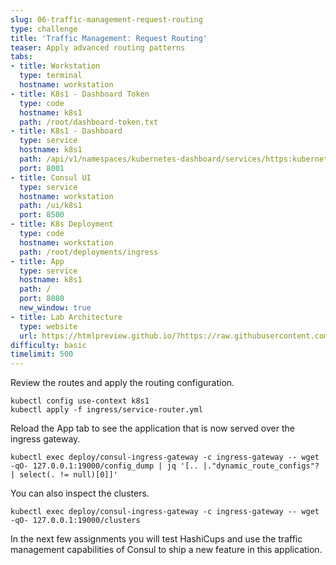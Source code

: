 ```yaml
---
slug: 06-traffic-management-request-routing
type: challenge
title: 'Traffic Management: Request Routing'
teaser: Apply advanced routing patterns
tabs:
- title: Workstation
  type: terminal
  hostname: workstation
- title: K8s1 - Dashboard Token
  type: code
  hostname: k8s1
  path: /root/dashboard-token.txt
- title: K8s1 - Dashboard
  type: service
  hostname: k8s1
  path: /api/v1/namespaces/kubernetes-dashboard/services/https:kubernetes-dashboard:/proxy/
  port: 8001
- title: Consul UI
  type: service
  hostname: workstation
  path: /ui/k8s1
  port: 8500
- title: K8s Deployment
  type: code
  hostname: workstation
  path: /root/deployments/ingress
- title: App
  type: service
  hostname: k8s1
  path: /
  port: 8080
  new_window: true
- title: Lab Architecture
  type: website
  url: https://htmlpreview.github.io/?https://raw.githubusercontent.com/hashicorp/field-workshops-consul/master/instruqt-tracks/consul-life-of-a-developer/assets/diagrams/diagrams.html
difficulty: basic
timelimit: 500
---
```

Review the routes and apply the routing configuration.  <br>

```
kubectl config use-context k8s1
kubectl apply -f ingress/service-router.yml
```

Reload the App tab to see the application that is now served over the ingress gateway. <br>

```
kubectl exec deploy/consul-ingress-gateway -c ingress-gateway -- wget -qO- 127.0.0.1:19000/config_dump | jq '[.. |."dynamic_route_configs"? | select(. != null)[0]]'
```

You can also inspect the clusters. <br>

```
kubectl exec deploy/consul-ingress-gateway -c ingress-gateway -- wget -qO- 127.0.0.1:19000/clusters
```

In the next few assignments you will test HashiCups and use the traffic management capabilities of Consul to ship a new feature in this application.